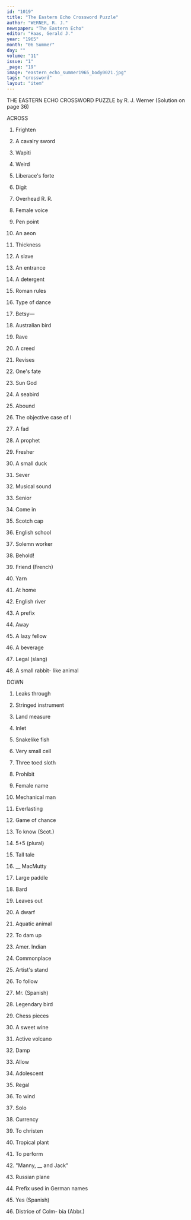 ```yaml
---
id: "1019"
title: "The Eastern Echo Crossword Puzzle"
author: "WERNER, R. J."
newspaper: "The Eastern Echo"
editor: "Haas, Gerald J."
year: "1965"
month: "06 Summer"
day: ""
volume: "11"
issue: "1"
_page: "19"
image: "eastern_echo_summer1965_body0021.jpg"
tags: "crossword"
layout: "item"
---
```

THE EASTERN ECHO CROSSWORD PUZZLE
by R. J. Werner
(Solution on page 36)

ACROSS
1. Frighten
6. A cavalry sword
11. Wapiti
14. Weird
15. Liberace's forte
16. Digit
17. Overhead R. R.
18. Female voice
20. Pen point
21. An aeon
22. Thickness
24. A slave
26. An entrance
28. A detergent
30. Roman rules
32. Type of dance
35. Betsy—
37. Australian bird
39. Rave
40. A creed
42. Revises
44. One's fate
45. Sun God
46. A seabird
48. Abound
50. The objective case 
of I
51. A fad
53. A prophet
55. Fresher
57. A small duck
59. Sever
60. Musical sound
61. Senior
63. Come in
65. Scotch cap
68. English school
70. Solemn worker

72. Behold!
73. Friend (French)
75. Yarn
77. At home
78. English river
80. A prefix
81. Away
83. A lazy fellow
84. A beverage
85. Legal (slang)
88. A small rabbit-
like animal

DOWN
1. Leaks through
2. Stringed instrument
3. Land measure
4. Inlet
5. Snakelike fish
6. Very small cell
7. Three toed sloth
8. Prohibit
9. Female name
10. Mechanical man
11. Everlasting
12. Game of chance
13. To know (Scot.)
19. 5+5 (plural)
23. Tall tale
25. __ MacMutty
27. Large paddle
29. Bard
31. Leaves out
33. A dwarf
34. Aquatic animal
36. To dam up
38. Amer. Indian
40. Commonplace
41. Artist's stand

42. To follow
43. Mr. (Spanish)
47. Legendary bird
49. Chess pieces
52. A sweet wine
54. Active volcano
56. Damp
58. Allow
60. Adolescent
62. Regal
64. To wind
66. Solo

67. Currency
69. To christen
71. Tropical plant
73. To perform
74. "Manny, __ and
Jack"
76. Russian plane
79. Prefix used in 
German names
82. Yes (Spanish)
83. Districe of Colm-
bia (Abbr.)
